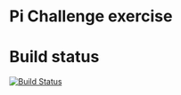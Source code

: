 # Pi Challenge exercise 

# Build status
[![Build Status](http://ec2-3-15-51-161.us-east-2.compute.amazonaws.com/buildStatus/icon?job=pi-challenge)](http://ec2-3-15-51-161.us-east-2.compute.amazonaws.com/job/pi-challenge/)
